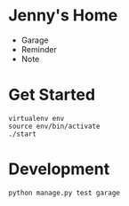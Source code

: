 # Jenny's Home
* Garage
* Reminder
* Note

# Get Started
```
virtualenv env
source env/bin/activate
./start
```

# Development
```
python manage.py test garage
```
